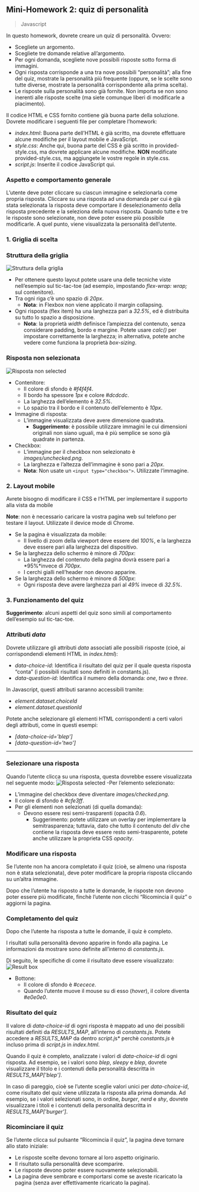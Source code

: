 ## Mini-Homework 2: quiz di personalità
> Javascript

In questo homework, dovrete creare un quiz di personalità. Ovvero:
- Scegliete un argomento.
- Scegliete tre domande relative all’argomento.
- Per ogni domanda, scegliete nove possibili risposte sotto forma di immagini.
- Ogni risposta corrisponde a una tra nove possibili “personalità”; alla fine del quiz,    mostrate la personalità più frequente (oppure, se le scelte sono tutte diverse, mostrate la personalità corrispondente alla prima scelta).
- Le risposte sulla personalità sono già fornite. Non importa se non sono inerenti alle risposte scelte (ma siete comunque liberi di modificarle a piacimento).

Il codice HTML e CSS fornito contiene già buona parte della soluzione. Dovrete modificare i seguenti file per completare l’homework:
- *index.html*: Buona parte dell’HTML è già scritto, ma dovrete effettuare alcune modifiche per il layout mobile e JavaScript.
- *style.css*: Anche qui, buona parte del CSS è già scritto in provided-style.css, ma dovrete applicare alcune modifiche. **NON** modificate provided-style.css, ma aggiungete le vostre regole in style.css.
- *script.js*: Inserite il codice JavaScript qui.

### Aspetto e comportamento generale  
L’utente deve poter cliccare su ciascun immagine e selezionarla come propria risposta. Cliccare su una risposta ad una domanda per cui è già stata selezionata la risposta deve comportare il deselezionamento della risposta precedente e la seleziona della nuova risposta. Quando tutte e tre le risposte sono selezionate, non deve poter essere più possibile modificarle. A quel punto, viene visualizzata la personalità dell’utente.

### 1. Griglia di scelta

### Struttura della griglia
![Struttura della griglia](https://perceivelab.github.io/web-programming-course/answer_grid.png)
- Per ottenere questo layout potete usare una delle tecniche viste nell’esempio sul tic-tac-toe (ad esempio, impostando *flex-wrap: wrap;* sul contenitore).
- Tra ogni riga c’è uno spazio di *20px*.
  - **Nota**: in Flexbox non viene applicato il margin collapsing.
- Ogni risposta (flex item) ha una larghezza pari a *32.5%*, ed è distribuita su tutto lo spazio a disposizione.
  - **Nota**: la proprietà *width* definisce l’ampiezza del contenuto, senza considerare padding, bordo e margine. Potete usare *calc()* per impostare  correttamente la larghezza; in alternativa, potete anche vedere come funziona la proprietà *box-sizing*. 

### Risposta non selezionata
![Risposta non selected](https://perceivelab.github.io/web-programming-course/answer_box.png)
- Contenitore:
  - Il colore di sfondo è *#f4f4f4*.
  - Il bordo ha spessore *1px* e colore *#dcdcdc*.
  - La larghezza dell’elemento è *32.5%*.
  - Lo spazio tra il bordo e il contenuto dell’elemento è *10px*.
- Immagine di risposta:
  - L’immagine visualizzata deve avere dimensione quadrata.
    - **Suggerimento**: è possibile utilizzare immagini le cui dimensioni originali non siano uguali, ma è più semplice se sono già quadrate in partenza.
- Checkbox:
  - L’immagine per il checkbox non selezionato è *images/unchecked.png*.
  - La larghezza e l’altezza dell’immagine è sono pari a *20px*.
  - **Nota**: Non usate un `<input type="checkbox">`. Utilizzate l’immagine.

### 2. Layout mobile

Avrete bisogno di modificare il CSS e l’HTML per implementare il supporto alla vista da mobile

**Note**: non è necessario caricare la vostra pagina web sul telefono per testare il layout. Utilizzate il device mode di Chrome.

- Se la pagina è visualizzata da mobile:
  - Il livello di zoom della viewport deve essere del *100%*, e la larghezza deve essere pari alla larghezza del dispositivo.
- Se la larghezza dello schermo è minore di *700px*:
  - La larghezza del contenuto della pagina dovrà essere pari a *95%*invece di *700px*.
  - I cerchi gialli nell’header non devono apparire.
- Se la larghezza dello schermo è minore di *500px*:
  - Ogni risposta deve avere larghezza pari al *49%* invece di *32.5%*.

### 3. Funzionamento del quiz 

**Suggerimento**: alcuni aspetti del quiz sono simili al comportamento dell’esempio sul tic-tac-toe.

### Attributi *data*

Dovrete utilizzare gli attributi *data* associati alle possibili risposte (cioè, ai corrispondendi elementi HTML in *index.html*):
- *data-choice-id*: Identifica il risultato del quiz per il quale questa risposta “conta” (i possibili risultati sono definiti in constants.js).
- *data-question-id*: Identifica il numero della domanda: *one*, *two* e *three*.

In Javascript, questi attributi saranno accessibili tramite:
- *element.dataset.choiceId*
- *element.dataset.questionId*

Potete anche selezionare gli elementi HTML corrispondenti a certi valori degli attributi, come in questi esempi:
- *[data-choice-id='blep']*
- *[data-question-id='two']*
---------------------------------------
### Selezionare una risposta
Quando l’utente clicca su una risposta, questa dovrebbe essere visualizzata nel seguente modo:
![Risposta selected](https://perceivelab.github.io/web-programming-course/selected_box.png)
-Per l’elemento selezionato:
  - L’immagine del checkbox deve diventare *images/checked.png*.
  - Il colore di sfondo è *#cfe3ff*.
- Per gli elementi non selezionati (di quella domanda):
  - Devono essere resi semi-trasparenti (opacità *0.6*).
    - Suggerimento: potete utilizzare un overlay per implementare la semitrasparenza; tuttavia, dato che tutto il contenuto del *div* che contiene la risposta deve essere resto semi-trasparente, potete anche utilizzare la proprieta CSS *opacity*.

### Modificare una risposta

Se l’utente non ha ancora completato il quiz (cioè, se almeno una risposta non è stata selezionata), deve poter modificare la propria risposta cliccando su un’altra immagine.

Dopo che l’utente ha risposto a tutte le domande, le risposte non devono poter essere più modificate, finchè l’utente non clicchi “Ricomincia il quiz” o aggiorni la pagina.

### Completamento del quiz

Dopo che l’utente ha risposta a tutte le domande, il quiz è completo.

I risultati sulla personalità devono apparire in fondo alla pagina. Le informazioni da mostrare sono definite all’interno di *constants.js*.

Di seguito, le specifiche di come il risultato deve essere visualizzato:
![Result box](https://perceivelab.github.io/web-programming-course/results_box.png)
- Bottone:
  - Il colore di sfondo è *#cecece*.
  - Quando l’utente muove il mouse su di esso (*hover*), il colore diventa *#e0e0e0*.

### Risultato del quiz
Il valore di *data-choice-id* di ogni risposta è mappato ad uno dei possibili risultati definiti da *RESULTS_MAP*, all’interno di *constants.js*. Potete accedere a *RESULTS_MAP* da dentro *script.j*s* perchè *constants.js* è incluso prima di *script.js* in *index.html*.

Quando il quiz è completo, analizzate i valori di *data-choice-id* di ogni risposta. Ad esempio, se i valori sono *blep*, *sleepy* e *blep*, dovrete visualizzare il titolo e i contenuti della personalità descritta in *RESULTS_MAP['blep']*.

In caso di pareggio, cioè se l’utente sceglie valori unici per *data-choice-id*, come risultato del quiz viene utilizzata la risposta alla prima domanda. Ad esempio, se i valori selezionati sono, in ordine, *burger*, *nerd* e *shy*, dovrete visualizzare i titoli e i contenuti della personalità descritta in *RESULTS_MAP['burger']*.

### Ricominciare il quiz
Se l’utente clicca sul pulsante “Ricomincia il quiz”, la pagina deve tornare allo stato iniziale:
- Le risposte scelte devono tornare al loro aspetto originario.
- Il risultato sulla personalità deve scomparire.
- Le risposte devono poter essere nuovamente selezionabili.
- La pagina deve sembrare e comportarsi come se aveste ricaricato la pagina (senza aver effettivamente ricaricato la pagina).
